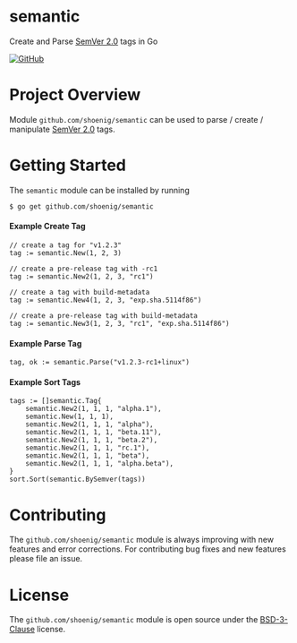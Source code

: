 semantic
========

Create and Parse [SemVer 2.0](https://semver.org/) tags in Go

[![GitHub](https://img.shields.io/github/license/shoenig/semantic.svg)](LICENSE)

# Project Overview

Module `github.com/shoenig/semantic` can be used to parse / create / manipulate
[SemVer 2.0](https://semver.org/) tags.

# Getting Started

The `semantic` module can be installed by running
```
$ go get github.com/shoenig/semantic
```

#### Example Create Tag
```golang
// create a tag for "v1.2.3"
tag := semantic.New(1, 2, 3)

// create a pre-release tag with -rc1
tag := semantic.New2(1, 2, 3, "rc1")

// create a tag with build-metadata
tag := semantic.New4(1, 2, 3, "exp.sha.5114f86")

// create a pre-release tag with build-metadata
tag := semantic.New3(1, 2, 3, "rc1", "exp.sha.5114f86")
```

#### Example Parse Tag
```golang
tag, ok := semantic.Parse("v1.2.3-rc1+linux")
```

#### Example Sort Tags
```golang
tags := []semantic.Tag{
    semantic.New2(1, 1, 1, "alpha.1"),
    semantic.New(1, 1, 1),
    semantic.New2(1, 1, 1, "alpha"),
    semantic.New2(1, 1, 1, "beta.11"),
    semantic.New2(1, 1, 1, "beta.2"),
    semantic.New2(1, 1, 1, "rc.1"),
    semantic.New2(1, 1, 1, "beta"),
    semantic.New2(1, 1, 1, "alpha.beta"),
}
sort.Sort(semantic.BySemver(tags))
```

# Contributing

The `github.com/shoenig/semantic` module is always improving with new features
and error corrections. For contributing bug fixes and new features please file an issue.

# License

The `github.com/shoenig/semantic` module is open source under the [BSD-3-Clause](LICENSE) license.
